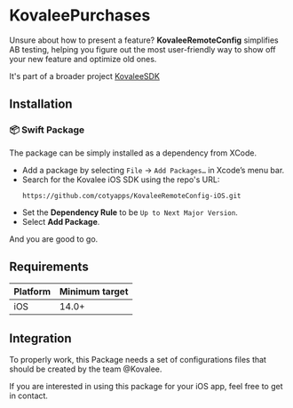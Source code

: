 # KovaleePurchases

Unsure about how to present a feature? **KovaleeRemoteConfig** simplifies AB testing, helping you figure out the most user-friendly way to show off your new feature and optimize old ones.

It's part of a broader project [KovaleeSDK](https://github.com/cotyapps/Kovalee-iOS-SDK.git)

## **Installation**

### 📦 **Swift Package**
The package can be simply installed as a dependency from XCode.

- Add a package by selecting `File` → `Add Packages…` in Xcode’s menu bar.
- Search for the Kovalee iOS SDK using the repo's URL:
  ```console
  https://github.com/cotyapps/KovaleeRemoteConfig-iOS.git
  ```
- Set the **Dependency Rule** to be `Up to Next Major Version`.
- Select **Add Package**. 
  
And you are good to go.

## Requirements

| Platform | Minimum target |
| -------- | -------------- |
| iOS      | 14.0+          |


## Integration
To properly work, this Package needs a set of configurations files that should be created by the team @Kovalee.

If you are interested in using this package for your iOS app, feel free to get in contact.

